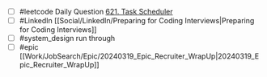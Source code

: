 - [ ] #leetcode Daily Question [621. Task Scheduler](https://leetcode.com/problems/task-scheduler/) 
- [ ] #LinkedIn  [[Social/LinkedIn/Preparing for Coding Interviews|Preparing for Coding Interviews]]
- [ ] #system_design run through
- [ ] #epic [[Work/JobSearch/Epic/20240319_Epic_Recruiter_WrapUp|20240319_Epic_Recruiter_WrapUp]]
